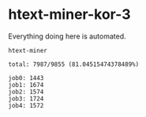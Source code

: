 # htext-miner-kor-3

Everything doing here is automated.

```
htext-miner

total: 7987/9855 (81.04515474378489%)

job0: 1443
job1: 1674
job2: 1574
job3: 1724
job4: 1572
```
